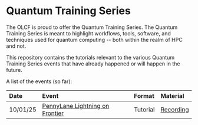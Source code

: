 # Quantum Training Series

The OLCF is proud to offer the Quantum Training Series.
The Quantum Training Series is meant to highlight workflows, tools, software, and techniques used for quantum computing -- both within the realm of HPC and not.

This repository contains the tutorials relevant to the various Quantum Training Series events that have already happened or will happen in the future.

A list of the events (so far):

| Date     | Event                                 | Format | Material |
| :------- | :------------------------------------ | :----- | :------- |
| 10/01/25 | [PennyLane Lightning on Frontier](https://www.olcf.ornl.gov/calendar/pennylane-on-frontier-2025/) | Tutorial | [Recording](TBD) |
